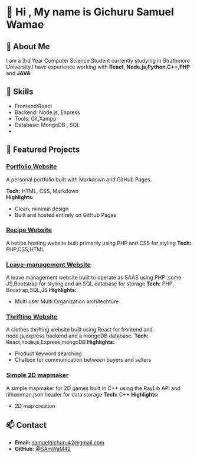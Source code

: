 # 👋 Hi  , My name is Gichuru Samuel Wamae

## 💼 About Me
I am a 3rd Year Computer Science Student currently studying in Strathmore University.I have experience working with **React**, **Node.js**,**Python**,**C++**,**PHP** and **JAVA**

## 🧠 Skills
- Frontend:React
- Backend: Node.js, Express
- Tools: Git,Xampp
- Database: MongoDB , SQL
- 
## 🚀 Featured Projects
### [Portfolio Website](projects/portfolio.md)
A personal portfolio built with Markdown and GitHub Pages.

**Tech:** HTML, CSS, Markdown  
**Highlights:**
- Clean, minimal design  
- Built and hosted entirely on GitHub Pages

### [Recipe Website](https://github.com/SAmWaM42/simple-recipe-website)

A recipe hosting website built primarily using PHP and CSS for styling
**Tech:** PHP,CSS,HTML  

### [Leave-management Website](https://github.com/SAmWaM42/api_proj)
A leave management website built to operate as SAAS using PHP ,some JS,Bootstrap for styling and an SQL database for storage
**Tech:** PHP, Boostrap,SQL,JS
**Highlights:**
- Multi user Multi Organization architechture

### [Thrifting Website](https://github.com/SAmWaM42/IS_proj1)
A clothes thrifting website built using React for frontend and node.js,express backend and a mongoDB database.
**Tech:** React,node.js,Express,mongoDB
**Highlights:**
- Product keyword searching
- Chatbox for communication between buyers and sellers
### [Simple 2D mapmaker](https://github.com/SAmWaM42/2D_mapmaker)
A simple mapmaker for 2D games  built in C++ using the RayLib API and nlhomman.json header for data storage
**Tech:** C++
**Highlights:**
- 2D map creation 

## 📫 Contact
- **Email:** [samuelgichuru42@gmail.com](mailto:samuelgichuru42@gmail.com)
- **GitHub:** [@SAmWaM42](https://github.com/SAmWaM42)


<!--
**SAmWaM42/SAmWam42** is a ✨ _special_ ✨ repository because its `README.md` (this file) appears on your GitHub profile.

Here are some ideas to get you started:

- 🔭 I’m currently working on ...
- 🌱 I’m currently learning ...
- 👯 I’m looking to collaborate on ...
- 🤔 I’m looking for help with ...
- 💬 Ask me about ...
- 📫 How to reach me: ...
- 😄 Pronouns: ...
- ⚡ Fun fact: ...
-->
